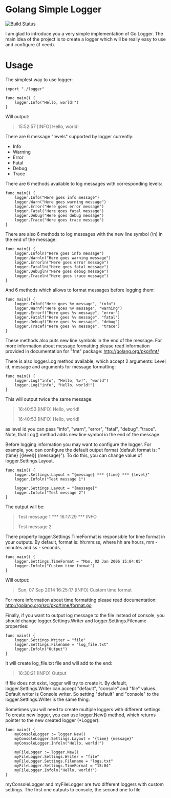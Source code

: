 Golang Simple Logger
====================

[![Build Status](https://travis-ci.org/doojin/logger.svg)](https://travis-ci.org/doojin/logger)

I am glad to introduce you a very simple implementation of Go Logger.
The main idea of the project is to create a logger which will be really easy to use and configure (if need).

Usage
=====

The simplest way to use logger:

    import "./logger"
    
    func main() {
        logger.Info("Hello, world!")
    }
Will output:
>15:52:57 [INFO] Hello, world!

There are 6 message "levels" supported by logger currently:

* Info
* Warning
* Error
* Fatal
* Debug
* Trace

There are 6 methods available to log messages with corresponding levels:

    func main() {
        logger.Info("Here goes info message")
        logger.Warn("Here goes warning message")
        logger.Error("Here goes error message")
        logger.Fatal("Here goes fatal message")
        logger.Debug("Here goes debug message")
        logger.Trace("Here goes trace message")
    }
    
There are also 6 methods to log messages with the new line symbol (\n) in the end of the message:

    func main() {
        logger.Infoln("Here goes info message")
        logger.Warnln("Here goes warning message")
        logger.Errorln("Here goes error message")
        logger.Fatalln("Here goes fatal message")
        logger.Debugln("Here goes debug message")
        logger.Traceln("Here goes trace message")
    }
    
And 6 methods which allows to format messages before logging them:

    func main() {
        logger.Infof("Here goes %v message", "info")
        logger.Warnf("Here goes %v message", "warning")
        logger.Errorf("Here goes %v message", "error")
        logger.Fatalf("Here goes %v message", "fatal")
        logger.Debugf("Here goes %v message", "debug")
        logger.Tracef("Here goes %v message", "trace")
    }
These methods also puts new line symbols in the end of the message.
For more information about message formatting please read information provided in documentation for "fmt" package: http://golang.org/pkg/fmt/

There is also logger.Log method available, which accept 2 arguments: Level id, message and arguments for message formatting:

    func main() {
        logger.Log("info", "Hello, %v!", "world")
        logger.Log("info", "Hello, world!")
    }
    
This will output twice the same message:

>16:40:53 [INFO] Hello, world!
>
>16:40:53 [INFO] Hello, world!

as level id you can pass "info", "warn", "error", "fatal", "debug", "trace".
Note, that Log() method adds new line symbol in the end of the message.

Before logging information you may want to configure the logger.
For example, you can configure the default output format (default format is: "{time} [{level}] {message}").
To do this, you can change value of logger.Settings.Layout.

    func main() {
        logger.Settings.Layout = "{message} *** {time} *** {level}"
        logger.Infoln("Test message 1")
        
        logger.Settings.Layout = "{message}"
        logger.Infoln("Test message 2")
    }
    
The output will be:
>Test message 1 *** 16:17:29 *** INFO
>
>Test message 2

There property logger.Settings.TimeFormat is responsible for time format in your outputs.
By default, format is: hh:mm:ss, where hh are hours, mm - minutes and ss - seconds.

    func main() {
        logger.Settings.TimeFormat = "Mon, 02 Jan 2006 15:04:05"
        logger.Infoln("Custom time format")
    }

Will output:
>Sun, 07 Sep 2014 16:25:17 [INFO] Custom time format

For more information about time formatting please read documentation: http://golang.org/src/pkg/time/format.go

Finally, if you want to output log message to the file instead of console, you should change logger.Settings.Writer and logger.Settings.Filename properties:

    func main() {
        logger.Settings.Writer = "file"
        logger.Settings.Filename = "log_file.txt"
        logger.Infoln("Output")
    }
    
It will create log_file.txt file and will add to the end:

>16:30:21 [INFO] Output

If file does not exist, logger will try to create it.
By default, logger.Settings.Writer can accept "default", "console" and "file" values. Default writer is Console writer. So setting "default" and "console" to the logger.Settings.Writer is the same thing.

Sometimes you will need to create multiple loggers with different settings. To create new logger, you can use logger.New() method, which returns pointer to the new created logger (*Logger):

    func main() {
        myConsoleLogger := logger.New()
        myConsoleLogger.Settings.Layout = "{time} {message}"
        myConsoleLogger.Infoln("Hello, world!")
        
        myFileLogger := logger.New()
        myFileLogger.Settings.Writer = "file"
        myFileLogger.Settings.Filename = "logs.txt"
        myFileLogger.Settings.TimeFormat = "15:04"
        myFileLogger.Infoln("Hello, world!")
    }
    
myConsoleLogger and myFileLogger are two different loggers with custom settings. The first one outputs to console, the second one to file.